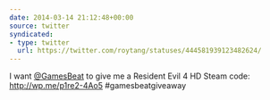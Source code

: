 ```yaml
---
date: 2014-03-14 21:12:48+00:00
source: twitter
syndicated:
- type: twitter
  url: https://twitter.com/roytang/statuses/444581939123482624/
---
```


I want [@GamesBeat](https://twitter.com/GamesBeat/) to give me a Resident Evil 4 HD Steam code: http://wp.me/p1re2-4Ao5 #gamesbeatgiveaway